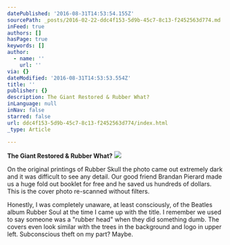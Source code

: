 ```yaml
---
datePublished: '2016-08-31T14:53:54.155Z'
sourcePath: _posts/2016-02-22-ddc4f153-5d9b-45c7-8c13-f2452563d774.md
inFeed: true
authors: []
hasPage: true
keywords: []
author:
  - name: ''
    url: ''
via: {}
dateModified: '2016-08-31T14:53:53.554Z'
title: ''
publisher: {}
description: The Giant Restored & Rubber What?
inLanguage: null
inNav: false
starred: false
url: ddc4f153-5d9b-45c7-8c13-f2452563d774/index.html
_type: Article

---
```

**The Giant Restored & Rubber What?**
![](https://s3-us-west-2.amazonaws.com/the-grid-img/p/bfba2fe8fbb462c6a69db0133db65abb66dd5cbd.jpg)

On the original printings of Rubber Skull the photo came out extremely dark and it was difficult to see any detail. Our good friend Brandan Pierard made us a huge fold out booklet for free and he saved us hundreds of dollars. This is the cover photo re-scanned without filters.

Honestly, I was completely unaware, at least consciously, of the Beatles album Rubber Soul at the time I came up with the title. I remember we used to say someone was a "rubber head" when they did something dumb. The covers even look similar with the trees in the background and logo in upper left. Subconscious theft on my part? Maybe.
